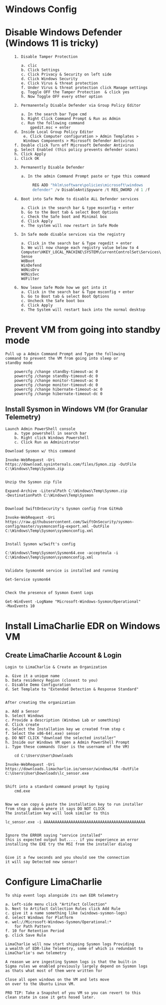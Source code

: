 # Windows Config

# Disable Windows Defender (Windows 11 is tricky)
		
		1. Disable Tamper Protection
		   
		   a. clic
		   b. Click Settings
		   c. Click Privacy & Security on left side
		   d. Click Windows Security
		   e. Click Virus & threat protection
		   f. Under Virus & threat protection click Manage settings
		   g. Toggle OFF the Tamper Protection  & click yes
		   h. Now Toggle OFF every other option
		
		2. Permanentely Disable Defender via Group Policy Editor
		   
		   a. In the search bar Type cmd
		   b. Right Click Command Prompt & Run as Admin
		   c. Run the following command
			   gpedit.msc + enter
		d. Inside Local Group Policy Editor
			e. Click Computer configuration > Admin Templates >
			Windows Components > Microsoft Defender Antivirus
		f. Double click Turn off Microsoft Defender Antivirus
		g. Select Enabled (this policy prevents defender scans)
		h. Click Apply
		i. Click OK
		
		3. Permanently Disable Defender
		   
		   a. In the admin Command Prompt paste or type this command
```powershell			
			REG ADD "hklm\software\policies\microsoft\windows 
			defender" /v DisableAntiSpyware /t REG_DWORD /d 1 /f
```
		
		4. Boot into Safe Mode to disable ALL Defender services
		   
		   a. Click in the search bar & type msconfig + enter
		   b. Go to the Boot tab & select Boot Options
		   c. Check the Safe boot and Minimal box
		   d. Click Apply
		   e. The system will now restart in Safe Mode
		
		5. In Safe mode disable services via the registry
		   
		   a. Click in the search bar & Type regedit + enter
		   b. We will now change each registry value below to 4
		   Computer\HKEY_LOCAL_MACHINE\SYSTEM\CurrentControlSet\Services\
		   Sense
		   WdBoot
		   WinDefend
		   WdNisDrv
		   WdNisSvc
		   WdFilter
		   
		6. Now leave Safe Mode how we got into it
		   a. Click in the search bar & Type msconfig + enter
		   b. Go to Boot tab & select Boot Options
		   c. Uncheck the Safe boot box
		   d. Click Apply
		   e. The System will restart back into the normal desktop


# Prevent VM from going into standby mode
	
	Pull up a Admin Command Prompt and Type the following 
	command to prevent the VM from going into sleep or 
	standby mode
	
		powercfg /change standby-timeout-ac 0
		powercfg /change standby-timeout-dc 0
		powercfg /change monitor-timeout-ac 0
		powercfg /change monitor-timeout-dc 0
		powercfg /change hibernate-timeout-ac 0
		powercfg /change hibernate-timeout-dc 0

## Install Sysmon in Windows VM (for Granular Telemetry)
	
	Launch Admin PowerShell console
		a. type powershell in search bar
		b. Right click Windows Powershell
		c. Click Run as Administrator
	
	Download Sysmon w/ this command
	
	Invoke-WebRequest -Uri 
	https://download.sysinternals.com/files/Symon.zip -OutFile 
	C:\Windows\Temp\Sysmon.zip


	Unzip the Sysmon zip file
	
	Expand-Archive -LiteralPath C:\Windows\Temp\Sysmon.zip 
	-DestinationPath C:\Windows\Temp\Sysmon
	
	
	Download SwiftOnSecurity's Sysmon config from GitHub
	
	Invoke-WebRequest -Uri 
	https://raw.githubusercontent.com/SwiftOnSecurity/sysmon-
	config/master/sysmonconfig-export.xml -OutFile 
	C:\Windows\Temp\Sysmon\sysmonconfig.xml
	
	
	Install Sysmon w/Swift's config 
	
	C:\Windows\Temp\Sysmon\Sysmon64.exe -accepteula -i 
	C:\Windows\Temp\Sysmon\sysmonconfig.xml
	
	
	Validate Sysmon64 service is installed and running
	
	Get-Service sysmon64
	
	
	Check the presence of Sysmon Event Logs
	
	Get-WinEvent -LogName "Microsoft-Windows-Sysmon/Operational"
	-MaxEvents 10


# Install LimaCharlie EDR on Windows VM

## Create LimaCharlie Account & Login

	
	Login to LimaCharlie & Create an Organization
	
	a. Give it a unique name
	b. Data residency Region (closest to you)
	c. Disable Demo Configuration
	d. Set Template to "Extended Detection & Response Standard"
	
	
	After creating the organization 
	
	a. Add a Sensor
	b. Select Windows
	c. Provide a description (Windows Lab or something)
	d. Click create
	e. Select the Installation key we created from step c
	f. Select the x86-64(.exe) sensor
	g. DO NOT CLICK "download the selected installer"
	h. Inside our Windows VM open a Admin PowerShell Prompt
	i. Type these commands (User is the username of the VM)
		
		cd C:\Users\User\Downloads
		
	Invoke-WebRequest -Uri 
	https://downloads.limacharlie.io/sensor/windows/64 -OutFile 
	C:\Users\User\Downloads\lc_sensor.exe
	
	
	Shift into a standard command prompt by typing
		cmd.exe
	
	
	Now we can copy & paste the installation key to run installer
	from step g above where it says DO NOT CLICK
	The installation key will look similar to this
	
	lc_sensor.exe -i AAAAAAAAAAAAAAAAAAAAAAAAAAAAAAAAAAAAAAAAAAAAA
	
	
	Ignore the ERROR saying "service installed" 
	this is expected output but..... if you experience an error
	installing the EXE try the MSI from the installer dialog
	
	
	Give it a few seconds and you should see the connection
	it will say Detected new sensor!
	
	

# Configure LimaCharlie 

	To ship event logs alongside its own EDR telemetry

	a. Left-side menu click "Artifact Collection"
	b. Next to Artifact Collection Rules click Add Rule
	c. give it a name something like (windows-sysmon-logs)
	d. select Windows for Platform
	e. wel://Microsoft-Windows-Sysmon/Operational:*
		for Path Pattern
	f. 10 for Retention Period
	g. click Save Rule
	
	LimaCharlie will now start shipping Sysmon logs Providing 
	a wealth of EDR-like Telemetry, some of which is redundant to 
	LimaCharlie's own telemetry
	
	A reason we are ingesting Sysmon logs is that the built-in
	Sigma rules we enabled previously largely depend on Sysmon logs
	as thats what most of them were written for
	
	Close all open windows on the VM and lets move 
	on over to the Ubuntu Linux VM.
	
	PRO TIP: Take a Snapshot of you VM so you can revert to this
	clean state in case it gets hosed later.
